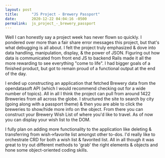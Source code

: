 ```yaml
---
layout: post
title:      "JS Project - Brewery Passport"
date:       2020-12-22 04:04:16 -0500
permalink:  js_project_-_brewery_passport
---
```


Well I can honestly say a project week has never flown so quickly. I pondered over more than a fair share error messages this project, but that's what debugging is all about. I felt the project truly emphasized & dove into data handling, manipulation, display, & the power of JSON.  Figuring out how data is communicated from front end JS to backend Rails made it all the more rewarding to see everything "come to life".  I had bigger goals of a finished product, but got to remain proud of a functional output at the end of the day.

		 
 I ended up constructing an application that fetched Brewery data from the opendatasoft API (which I would recommend checking out for a wide number of topics). All in all I think the project can pull from around 1422 Breweries from all across the globe. I structured the site to search by city (going along with a passport theme) & then you are able to click the breweries to show/hide more info on the object. From there you can construct your Brewery Wish List of where you'd like to travel. As of now you can display your wish list to the DOM. 
			
			
I fully plan on adding more functionality to the application like deleting & transferring from wish->favorite list amongst other to-dos. I'd really like to orchestrate CRD for both a wish list & favorited list. All in all though it was great to try out different methods to 'grab' the right elements & objects and hone some object-oriented coding skills.  
    
